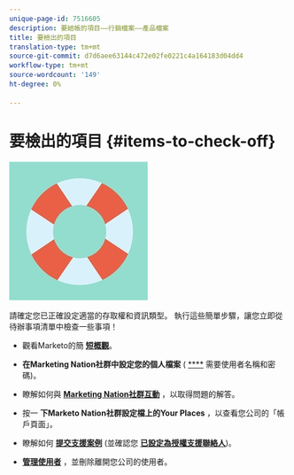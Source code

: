 ```yaml
---
unique-page-id: 7516605
description: 要結帳的項目——行銷檔案——產品檔案
title: 要檢出的項目
translation-type: tm+mt
source-git-commit: d7d6aee63144c472e02fe0221c4a164183d04dd4
workflow-type: tm+mt
source-wordcount: '149'
ht-degree: 0%

---
```



# 要檢出的項目 {#items-to-check-off}

![](assets/life-preserver.jpg)

請確定您已正確設定適當的存取權和資訊類型。 執行這些簡單步驟，讓您立即從待辦事項清單中檢查一些事項！

* 觀看Marketo的簡 [**短概觀**](https://pages2.marketo.com/demoFull.html)。

* **在Marketing Nation社群中設定您的個人檔案** ( [****](https://nation.marketo.com/) 需要使用者名稱和密碼)。

* 瞭解如何與 [**Marketing Nation社群互動**](https://nation.marketo.com/t5/About-Community/ct-p/about-community) ，以取得問題的解答。

* 按一 **下Marketo Nation社群設定檔上的Your Places** ，以查看您公司的「帳戶頁面」。

* 瞭解如何 [**提交支援案例**](https://nation.marketo.com/t5/Knowledgebase/Submitting-a-Support-Case-to-Marketo-Support/ta-p/252201) (並確認您 [**已設定為授權支援聯絡人**](https://nation.marketo.com/t5/Knowledgebase/Managing-Authorized-Support-Contacts/ta-p/254341))。

* [**管理使用者**](/help/marketo/product-docs/administration/users-and-roles/managing-marketo-users.md) ，並刪除離開您公司的使用者。
